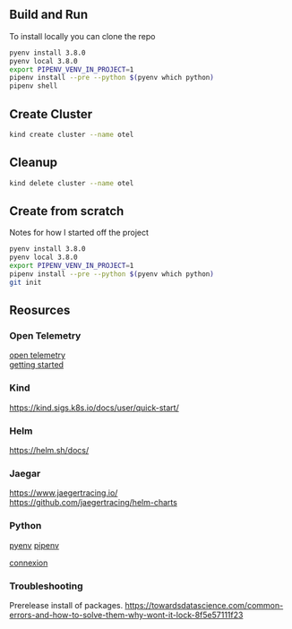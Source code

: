## Build and Run
To install locally you can clone the repo

```sh
pyenv install 3.8.0
pyenv local 3.8.0
export PIPENV_VENV_IN_PROJECT=1
pipenv install --pre --python $(pyenv which python)
pipenv shell
```

## Create Cluster

```sh
kind create cluster --name otel
```

## Cleanup

```sh
kind delete cluster --name otel
```

## Create from scratch
Notes for how I started off the project

```sh
pyenv install 3.8.0
pyenv local 3.8.0
export PIPENV_VENV_IN_PROJECT=1
pipenv install --pre --python $(pyenv which python)
git init
```


## Reosurces
### Open Telemetry
[open telemetry](https://opentelemetry-python.readthedocs.io/en/stable/)  
[getting started](https://opentelemetry-python.readthedocs.io/en/stable/getting-started.html)

### Kind 
https://kind.sigs.k8s.io/docs/user/quick-start/  

### Helm
https://helm.sh/docs/  

### Jaegar
https://www.jaegertracing.io/  
https://github.com/jaegertracing/helm-charts  

### Python
[pyenv](https://github.com/pyenv/pyenv)
[pipenv](https://pypi.org/project/pipenv/)

[connexion](https://connexion.readthedocs.io/en/latest/quickstart.html)


### Troubleshooting
Prerelease install of packages.
https://towardsdatascience.com/common-errors-and-how-to-solve-them-why-wont-it-lock-8f5e57111f23